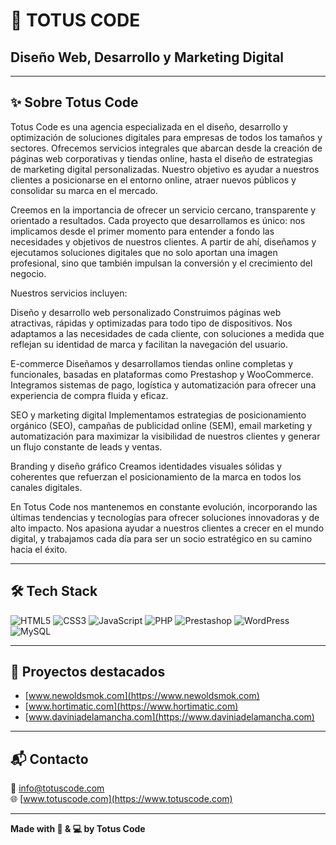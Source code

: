 
# 🚀 TOTUS CODE

## Diseño Web, Desarrollo y Marketing Digital

---

## ✨ Sobre Totus Code

Totus Code es una agencia especializada en el diseño, desarrollo y optimización de soluciones digitales para empresas de todos los tamaños y sectores.
Ofrecemos servicios integrales que abarcan desde la creación de páginas web corporativas y tiendas online, hasta el diseño de estrategias de marketing digital personalizadas. Nuestro objetivo es ayudar a nuestros clientes a posicionarse en el entorno online, atraer nuevos públicos y consolidar su marca en el mercado.

Creemos en la importancia de ofrecer un servicio cercano, transparente y orientado a resultados. Cada proyecto que desarrollamos es único: nos implicamos desde el primer momento para entender a fondo las necesidades y objetivos de nuestros clientes. A partir de ahí, diseñamos y ejecutamos soluciones digitales que no solo aportan una imagen profesional, sino que también impulsan la conversión y el crecimiento del negocio.

Nuestros servicios incluyen:

Diseño y desarrollo web personalizado
Construimos páginas web atractivas, rápidas y optimizadas para todo tipo de dispositivos. Nos adaptamos a las necesidades de cada cliente, con soluciones a medida que reflejan su identidad de marca y facilitan la navegación del usuario.

E-commerce
Diseñamos y desarrollamos tiendas online completas y funcionales, basadas en plataformas como Prestashop y WooCommerce. Integramos sistemas de pago, logística y automatización para ofrecer una experiencia de compra fluida y eficaz.

SEO y marketing digital
Implementamos estrategias de posicionamiento orgánico (SEO), campañas de publicidad online (SEM), email marketing y automatización para maximizar la visibilidad de nuestros clientes y generar un flujo constante de leads y ventas.

Branding y diseño gráfico
Creamos identidades visuales sólidas y coherentes que refuerzan el posicionamiento de la marca en todos los canales digitales.

En Totus Code nos mantenemos en constante evolución, incorporando las últimas tendencias y tecnologías para ofrecer soluciones innovadoras y de alto impacto. Nos apasiona ayudar a nuestros clientes a crecer en el mundo digital, y trabajamos cada día para ser un socio estratégico en su camino hacia el éxito.

---

## 🛠️ Tech Stack

![HTML5](https://img.shields.io/badge/HTML5-00FFFF?style=for-the-badge&logo=html5&logoColor=black)
![CSS3](https://img.shields.io/badge/CSS3-FF00FF?style=for-the-badge&logo=css3&logoColor=black)
![JavaScript](https://img.shields.io/badge/JavaScript-00FFFF?style=for-the-badge&logo=javascript&logoColor=black)
![PHP](https://img.shields.io/badge/PHP-FF00FF?style=for-the-badge&logo=php&logoColor=black)
![Prestashop](https://img.shields.io/badge/Prestashop-00FFFF?style=for-the-badge&logo=prestashop&logoColor=black)
![WordPress](https://img.shields.io/badge/WordPress-FF00FF?style=for-the-badge&logo=wordpress&logoColor=black)
![MySQL](https://img.shields.io/badge/MySQL-00FFFF?style=for-the-badge&logo=mysql&logoColor=black)

---

## 🌟 Proyectos destacados

- [www.newoldsmok.com](https://www.newoldsmok.com)  
- [www.hortimatic.com](https://www.hortimatic.com)  
- [www.daviniadelamancha.com](https://www.daviniadelamancha.com)  

---

## 📬 Contacto

📧 [info@totuscode.com](mailto:info@totuscode.com)  
🌐 [www.totuscode.com](https://www.totuscode.com)  

---

**Made with 💖 & 💻 by Totus Code**
